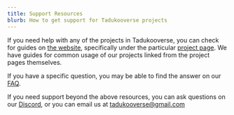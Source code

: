 ```yaml
---
title: Support Resources
blurb: How to get support for Tadukooverse projects
---
```

If you need help with any of the projects in Tadukooverse, you can check for guides on [the website](https://tadukooverse.github.io), specifically under the 
particular [project page](https://tadukooverse.github.io/projects.html). We have guides for common usage of our projects linked from the project pages themselves.

If you have a specific question, you may be able to find the answer on our [FAQ](https://tadukooverse.github.io/about/faq.html).

If you need support beyond the above resources, you can ask questions on our [Discord](https://discord.gg/cWzhbU7), or you can email us at tadukooverse@gmail.com
